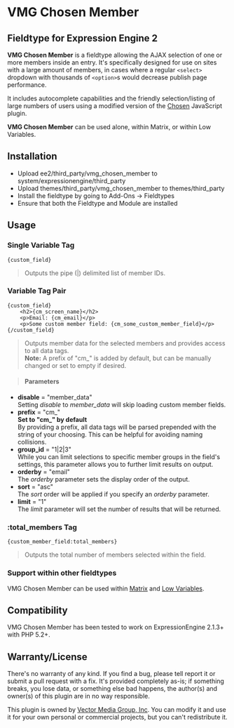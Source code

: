 VMG Chosen Member
========
Fieldtype for Expression Engine 2
--------

**VMG Chosen Member** is a fieldtype allowing the AJAX selection of one or more members inside an entry. It's specifically designed for use on sites with a large amount of members, in cases where a regular `<select>` dropdown with thousands of `<option>`s would decrease publish page performance.

It includes autocomplete capabilities and the friendly selection/listing of large numbers of users using a modified version of the [Chosen](http://harvesthq.github.com/chosen/) JavaScript plugin.

**VMG Chosen Member** can be used alone, within Matrix, or within Low Variables.

Installation
-------
*	Upload ee2/third_party/vmg_chosen_member to system/expressionengine/third_party
*	Upload themes/third_party/vmg_chosen_member to themes/third_party
*	Install the fieldtype by going to Add-Ons &rarr; Fieldtypes
*	Ensure that both the Fieldtype and Module are installed

Usage
-------

### Single Variable Tag

	{custom_field}
> Outputs the pipe (|) delimited list of member IDs.

### Variable Tag Pair

	{custom_field}
		<h2>{cm_screen_name}</h2>
		<p>Email: {cm_email}</p>
		<p>Some custom member field: {cm_some_custom_member_field}</p>
	{/custom_field}
> Outputs member data for the selected members and provides access to all data tags.<br />**Note:** A prefix of "cm_" is added by default, but can be manually changed or set to empty if desired.

> #### Parameters
*	**disable** = "member_data"<br />Setting *disable* to *member_data* will skip loading custom member fields.
*	**prefix** = "cm\_"<br/>**Set to "cm\_" by default**<br />By providing a prefix, all data tags will be parsed prepended with the string of your choosing. This can be helpful for avoiding naming collisions.
*	**group_id** = "1|2|3"<br />While you can limit selections to specific member groups in the field's settings, this parameter allows you to further limit results on output.
*	**orderby** = "email"<br />The *orderby* parameter sets the display order of the output.
*	**sort** = "asc"<br />The *sort* order will be applied if you specify an *orderby* parameter.
*	**limit** = "1"<br />The *limit* parameter will set the number of results that will be returned.


### :total_members Tag

	{custom_member_field:total_members}
> Outputs the total number of members selected within the field.

### Support within other fieldtypes

VMG Chosen Member can be used within [Matrix](http://pixelandtonic.com/matrix/) and [Low Variables](http://gotolow.com/addons/low-variables/).

Compatibility
---------

VMG Chosen Member has been tested to work on ExpressionEngine 2.1.3+ with PHP 5.2+. 

Warranty/License
--------
There's no warranty of any kind. If you find a bug, please tell report it or submit a pull request with a fix. It's provided completely as-is; if something breaks, you lose data, or something else bad happens, the author(s) and owner(s) of this plugin are in no way responsible.

This plugin is owned by [Vector Media Group, Inc](http://www.vectormediagroup.com). You can modify it and use it for your own personal or commercial projects, but you can't redistribute it.